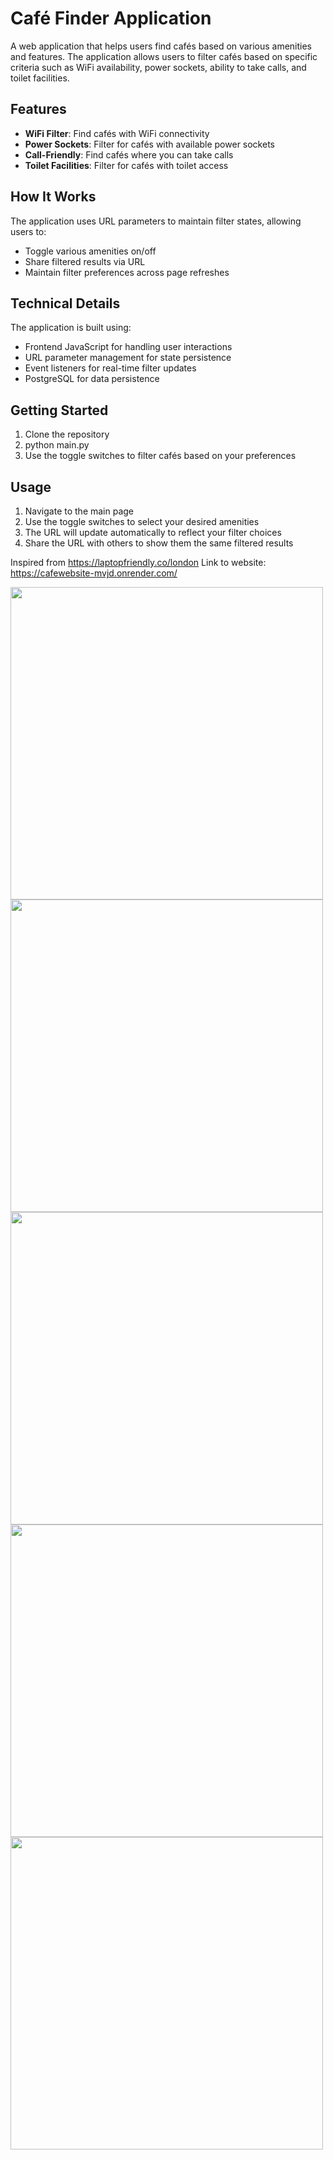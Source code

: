 # Café Finder Application

A web application that helps users find cafés based on various amenities and features. The application allows users to filter cafés based on specific criteria such as WiFi availability, power sockets, ability to take calls, and toilet facilities.

## Features

- **WiFi Filter**: Find cafés with WiFi connectivity
- **Power Sockets**: Filter for cafés with available power sockets
- **Call-Friendly**: Find cafés where you can take calls
- **Toilet Facilities**: Filter for cafés with toilet access

## How It Works

The application uses URL parameters to maintain filter states, allowing users to:
- Toggle various amenities on/off
- Share filtered results via URL
- Maintain filter preferences across page refreshes

## Technical Details

The application is built using:
- Frontend JavaScript for handling user interactions
- URL parameter management for state persistence
- Event listeners for real-time filter updates
- PostgreSQL for data persistence 
  
## Getting Started

1. Clone the repository
2. python main.py
3. Use the toggle switches to filter cafés based on your preferences

## Usage

1. Navigate to the main page
2. Use the toggle switches to select your desired amenities
3. The URL will update automatically to reflect your filter choices
4. Share the URL with others to show them the same filtered results

Inspired from https://laptopfriendly.co/london
Link to website: https://cafewebsite-mvjd.onrender.com/

<img width="500" src="https://github.com/user-attachments/assets/d82b2db7-6245-443a-b88a-710dc7a7c3a4"/>
<img width="500" src="https://github.com/user-attachments/assets/05220a83-7170-41a7-8c95-bfb760dd6e58" />
<img width="500" src="https://github.com/user-attachments/assets/125fb2ab-5544-454f-a245-854f2fc5c227"/>
<img width="500" src="https://github.com/user-attachments/assets/bf94a7f6-52ce-4bdd-859d-5face49f5aeb"/>
<img width="500" src="https://github.com/user-attachments/assets/24890769-081b-4b74-afc8-41a9b413e023"/>
